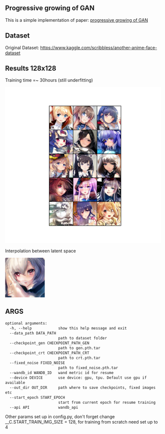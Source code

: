 ## Progressive growing of GAN

This is a simple implementation of paper: [progressive growing of GAN](https://arxiv.org/abs/1710.10196)

## Dataset
Original Dataset: https://www.kaggle.com/scribbless/another-anime-face-dataset

## Results 128x128
Training time =~ 30hours (still underfitting)

![res](https://raw.githubusercontent.com/ErrorInever/ProGAN/master/data/results/grid.png)

Interpolation between latent space

![int](https://raw.githubusercontent.com/ErrorInever/ProGAN/master/data/results/interpolation.gif)


## ARGS

    optional arguments:
      -h, --help            show this help message and exit
      --data_path DATA_PATH
                            path to dataset folder
      --checkpoint_gen CHECKPOINT_PATH_GEN
                            path to gen.pth.tar
      --checkpoint_crt CHECKPOINT_PATH_CRT
                            path to crt.pth.tar
      --fixed_noise FIXED_NOISE
                            path to fixed_noise.pth.tar
      --wandb_id WANDB_ID   wand metric id for resume
      --device DEVICE       use device: gpu, tpu. Default use gpu if available
      --out_dir OUT_DIR     path where to save checkpoints, fixed images etc
      --start_epoch START_EPOCH
                            start from current epoch for resume training
      --api API             wandb_api
      
Other params set up in config.py, don't forget change __C.START_TRAIN_IMG_SIZE = 128, for training from scratch need set up to 4
